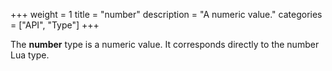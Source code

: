 +++
weight = 1
title = "number"
description = "A numeric value."
categories = ["API", "Type"]
+++

The **number** type is a numeric value. It corresponds directly to the
number Lua type.